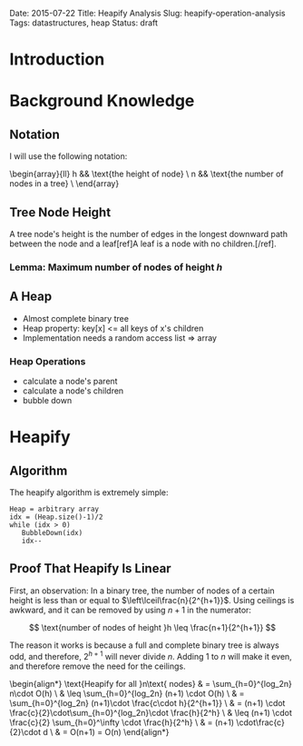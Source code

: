 Date: 2015-07-22
Title: Heapify Analysis
Slug: heapify-operation-analysis
Tags: datastructures, heap
Status: draft

# Introduction

# Background Knowledge

## Notation
I will use the following notation:

\begin{array}{ll}
h && \text{the height of node} \\
n && \text{the number of nodes in a tree} \\
\end{array}

## Tree Node Height
A tree node's height is the number of edges in the longest downward path between the node and a leaf[ref]A leaf is a node with no children.[/ref].

### Lemma: Maximum number of nodes of height $h$

## A Heap

 - Almost complete binary tree
 - Heap property: key[x] <= all keys of x's children
 - Implementation needs a random access list => array

### Heap Operations

 - calculate a node's parent
 - calculate a node's children
 - bubble down

# Heapify

## Algorithm

The heapify algorithm is extremely simple:

    Heap = arbitrary array
    idx = (Heap.size()-1)/2
    while (idx > 0)
       BubbleDown(idx)
       idx--

## Proof That Heapify Is Linear

First, an observation: In a binary tree, the number of nodes of a certain height
is less than or equal to $\left\lceil\frac{n}{2^{h+1}}$. Using ceilings is awkward,
and it can be removed by using $n+1$ in the numerator:

$$
\text{number of nodes of height }h \leq \frac{n+1}{2^{h+1}}
$$

The reason it works is because a full and complete binary tree is always odd, and
therefore, $2^{h+1}$ will never divide $n$. Adding $1$ to $n$ will make it even,
and therefore remove the need for the ceilings.

\begin{align*}
\text{Heapify for all }n\text{ nodes} & = \sum_{h=0}^{log_2n} n\cdot O(h) \\
                                      & \leq \sum_{h=0}^{log_2n} (n+1) \cdot O(h) \\
                                      & = \sum_{h=0}^{log_2n} (n+1)\cdot \frac{c\cdot h}{2^{h+1}} \\
                                      & = (n+1) \cdot \frac{c}{2}\cdot\sum_{h=0}^{log_2n}\cdot \frac{h}{2^h} \\
                                      & \leq (n+1) \cdot \frac{c}{2} \sum_{h=0}^\infty \cdot \frac{h}{2^h} \\
                                      & = (n+1) \cdot\frac{c}{2}\cdot d \\
                                      & = O(n+1) = O(n)
\end{align*}
